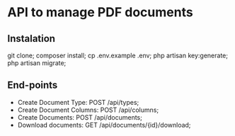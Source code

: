 # API to manage PDF documents

## Instalation
git clone;
composer install;
cp .env.example .env;
php artisan key:generate;
php artisan migrate;

## End-points
- Create Document Type: POST /api/types;
- Create Document Columns: POST /api/columns;
- Create Documents: POST /api/documents;
- Download documents: GET /api/documents/{id}/download;

